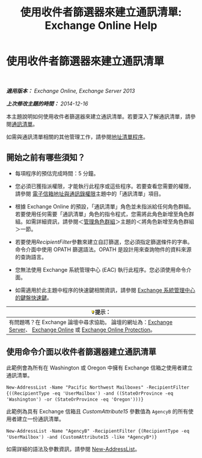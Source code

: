 ﻿---
title: '使用收件者篩選器來建立通訊清單: Exchange Online Help'
TOCTitle: 使用收件者篩選器來建立通訊清單
ms:assetid: 8eabea64-97c6-40af-b61c-9b6a125cbdf1
ms:mtpsurl: https://technet.microsoft.com/zh-tw/library/Bb123718(v=EXCHG.150)
ms:contentKeyID: 50473713
ms.date: 05/23/2018
mtps_version: v=EXCHG.150
ms.translationtype: MT
---

# 使用收件者篩選器來建立通訊清單

 

_**適用版本：** Exchange Online, Exchange Server 2013_

_**上次修改主題的時間：** 2014-12-16_

本主題說明如何使用收件者篩選器來建立通訊清單。若要深入了解通訊清單，請參閱[通訊清單](address-lists-exchange-2013-help.md)。

如需與通訊清單相關的其他管理工作，請參閱[地址清單程序](address-list-procedures-exchange-2013-help.md)。

## 開始之前有哪些須知？

  - 每項程序的預估完成時間：5 分鐘。

  - 您必須已獲指派權限，才能執行此程序或這些程序。若要查看您需要的權限，請參閱 [電子信箱地址與通訊錄權限](email-address-and-address-book-permissions-exchange-2013-help.md)主題中的「通訊清單」項目。

  - 根據 Exchange Online 的預設，「通訊清單」角色並未指派給任何角色群組。若要使用任何需要「通訊清單」角色的指令程式，您需將此角色新增至角色群組。如需詳細資訊，請參閱＜[管理角色群組](manage-role-groups-exchange-2013-help.md)＞主題的＜將角色新增至角色群組＞一節。

  - 若要使用*RecipientFilter*參數來建立自訂篩選，您必須指定篩選條件的字串。命令介面中使用 OPATH 篩選語法。OPATH 是設計用來查詢物件的資料來源的查詢語言。

  - 您無法使用 Exchange 系統管理中心 (EAC) 執行此程序。您必須使用命令介面。

  - 如需適用於此主題中程序的快速鍵相關資訊，請參閱 [Exchange 系統管理中心的鍵盤快速鍵](keyboard-shortcuts-in-the-exchange-admin-center-exchange-online-protection-help.md)。

<table>
<thead>
<tr class="header">
<th><img src="images/Bb124558.tip(EXCHG.150).gif" title="提示" alt="提示" />提示：</th>
</tr>
</thead>
<tbody>
<tr class="odd">
<td>有問題嗎？在 Exchange 論壇中尋求協助。 論壇的網址為：<a href="https://go.microsoft.com/fwlink/p/?linkid=60612">Exchange Server</a>、 <a href="https://go.microsoft.com/fwlink/p/?linkid=267542">Exchange Online</a> 或 <a href="https://go.microsoft.com/fwlink/p/?linkid=285351">Exchange Online Protection</a>。</td>
</tr>
</tbody>
</table>


## 使用命令介面以收件者篩選器建立通訊清單

此範例會為所有在 Washington 或 Oregon 中擁有 Exchange 信箱之使用者建立通訊清單。

    New-AddressList -Name "Pacific Northwest Mailboxes" -RecipientFilter {((RecipientType -eq 'UserMailbox') -and ((StateOrProvince -eq 'Washington') -or (StateOrProvince -eq 'Oregon')))}

此範例為具有 Exchange 信箱且 *CustomAttribute15* 參數值為 `AgencyB` 的所有使用者建立一份通訊清單。

    New-AddressList -Name "AgencyB" -RecipientFilter {(RecipientType -eq 'UserMailbox') -and (CustomAttribute15 -like *AgencyB*)}

如需詳細的語法及參數資訊，請參閱 [New-AddressList](https://technet.microsoft.com/zh-tw/library/aa996912\(v=exchg.150\))。

